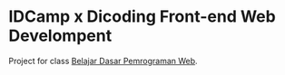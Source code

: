 # IDCamp x Dicoding Front-end Web Develompent
Project for class [Belajar Dasar Pemrograman Web](https://www.dicoding.com/academies/123/).
